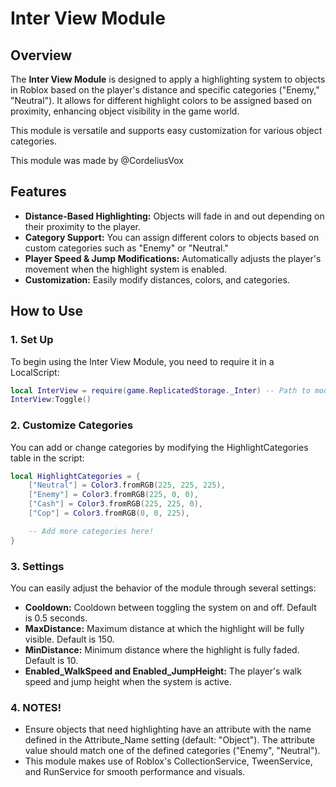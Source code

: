 # Inter View Module

## Overview

The **Inter View Module** is designed to apply a highlighting system to objects in Roblox based on the player's distance and specific categories ("Enemy," "Neutral"). It allows for different highlight colors to be assigned based on proximity, enhancing object visibility in the game world.

This module is versatile and supports easy customization for various object categories.

This module was made by @CordeliusVox

## Features

- **Distance-Based Highlighting:** Objects will fade in and out depending on their proximity to the player.
- **Category Support:** You can assign different colors to objects based on custom categories such as "Enemy" or "Neutral."
- **Player Speed & Jump Modifications:** Automatically adjusts the player's movement when the highlight system is enabled.
- **Customization:** Easily modify distances, colors, and categories.

## How to Use

### 1. Set Up

To begin using the Inter View Module, you need to require it in a LocalScript:

```lua
local InterView = require(game.ReplicatedStorage._Inter) -- Path to module
InterView:Toggle()
```
### 2. Customize Categories

You can add or change categories by modifying the HighlightCategories table in the script:

```lua
local HighlightCategories = {
    ["Neutral"] = Color3.fromRGB(225, 225, 225),
    ["Enemy"] = Color3.fromRGB(225, 0, 0),
    ["Cash"] = Color3.fromRGB(225, 225, 0),
    ["Cop"] = Color3.fromRGB(0, 0, 225),

    -- Add more categories here!
}
```

### 3. Settings

You can easily adjust the behavior of the module through several settings:

- **Cooldown:** Cooldown between toggling the system on and off. Default is 0.5 seconds.
- **MaxDistance:** Maximum distance at which the highlight will be fully visible. Default is 150.
- **MinDistance:** Minimum distance where the highlight is fully faded. Default is 10.
- **Enabled_WalkSpeed and Enabled_JumpHeight:** The player's walk speed and jump height when the system is active.

### 4. NOTES!

- Ensure objects that need highlighting have an attribute with the name defined in the Attribute_Name setting (default: "Object"). The attribute value should match one of the defined categories ("Enemy", "Neutral").
- This module makes use of Roblox's CollectionService, TweenService, and RunService for smooth performance and visuals.








